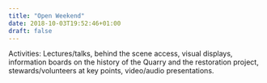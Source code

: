 ```yaml
---
title: "Open Weekend"
date: 2018-10-03T19:52:46+01:00
draft: false
---
```


Activities: Lectures/talks, behind the scene access, visual displays,
information boards on the history of the Quarry and the restoration
project, stewards/volunteers at key points, video/audio presentations.

